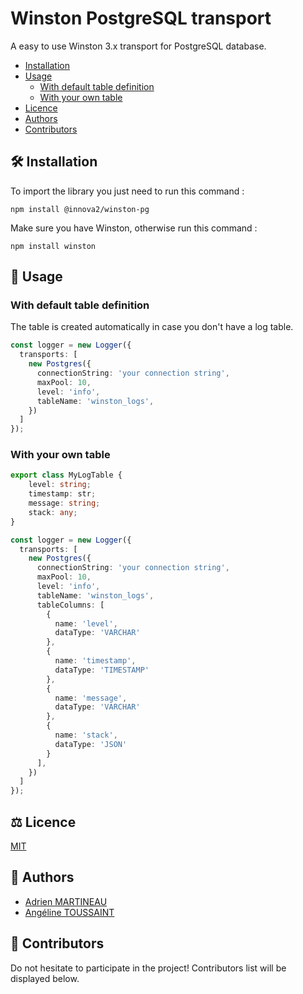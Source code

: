 # Winston PostgreSQL transport

A easy to use Winston 3.x transport for PostgreSQL database.

- [Installation](#hammer_and_wrench-installation)
- [Usage](#memo-usage)
  - [With default table definition](#with-default-table-definition)
  - [With your own table](#with-your-own-table)
- [Licence](#balance_scale-licence)
- [Authors](#busts_in_silhouette-authors)
- [Contributors](#handshake-contributors)

## :hammer_and_wrench: Installation
To import the library you just need to run this command :
```shell
npm install @innova2/winston-pg
```

Make sure you have Winston, otherwise run this command :
```shell
npm install winston
```

## :memo: Usage
### With default table definition
The table is created automatically in case you don't have a log table.
```ts
const logger = new Logger({
  transports: [
    new Postgres({
      connectionString: 'your connection string',
      maxPool: 10,
      level: 'info',
      tableName: 'winston_logs',
    })
  ]
});
```

### With your own table
```ts
export class MyLogTable {
    level: string;
    timestamp: str;
    message: string;
    stack: any;
}
```
```ts
const logger = new Logger({
  transports: [
    new Postgres({
      connectionString: 'your connection string',
      maxPool: 10,
      level: 'info',
      tableName: 'winston_logs',
      tableColumns: [
        {
          name: 'level',
          dataType: 'VARCHAR'
        },
        {
          name: 'timestamp',
          dataType: 'TIMESTAMP'
        },
        {
          name: 'message',
          dataType: 'VARCHAR'
        },
        {
          name: 'stack',
          dataType: 'JSON'
        }
      ],
    })
  ]
});
```

## :balance_scale: Licence
[MIT](LICENSE)

## :busts_in_silhouette: Authors
- [Adrien MARTINEAU](https://github.com/WaZeR-Adrien)
- [Angéline TOUSSAINT](https://github.com/AngelineToussaint)

## :handshake: Contributors
Do not hesitate to participate in the project!
Contributors list will be displayed below.
